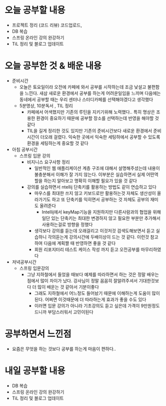 # 오늘 공부할 내용

- 프로젝트 정리 (코드 리뷰) 코드업로드, 
- DB 복습
- 스프링 온라인 강의 완강하기
- TiL 정리 및 블로그 업데이트

# 오늘 공부한 것 & 배운 내용

- 준비시간
  - 오늘은 툐요일이라 오전에 카페에 와서 공부를 시작하는데 조금 낯설고 불편함을 느낀다. 새삼 새로운 환경에서 공부를 하는게 어려운일임을 느끼며 다음에는 동네에서 공부할 때는 우리 센터나 스터디카페를 선택해야겠다고 생각했다
  - 5분명상, 10분독서 , TIL 정리
    - 카페에서 어색했지만 기존의 루틴을 지키기위해 노력했다.. 특히 명상은 조용한 환경이 중요하기 때문에 공부할 장소를 선택하는데 반영을 해야할 것 같다
    - TIL을 길게 정리한 것도 있지만 기존의 준비시간보다 새로운 환경에서 준비시간이 더오래 걸렸다. 익숙한 곳에서 익숙한 세팅하에서 공부할 수 있도록 환경을 세팅하는게 중요할 것 같다
- 아침 공부시간
  - 스프링 입문 강의
    - 비지니스 요구사항 정리
      -  일반적인 웹 애플리케이션 계층 구조에 대해서 설명해주셨는데 내용이 불충분해서 이해가 잘 가지 않는다. 이부분은 실습하면서 실제 어떤역할을 하는지 알아보고 명확히 이해할 필요가 있을 것 같다
    - 강의를 실습하면서 ntellij 단축키를 활용하는 방법도 같이 연습하고 있다
      - 마우스를 최대한 쓰지 않고 키보드로만 활용하는것 자체도 생산성이 올라가기도 하고 또 단축키를 익히면서 공부하는 것 자체도 공부의 재미도 올려준다
        - Intellij에서 keyMap기능을 지원하지만 다른사람과의 협업을 위해 일단 있는 단축키는 최대한 변경하지 않고 필요한 부분만 추가해서 사용하는걸로 방향을 정했다
      - 생각보다 강의를 듣는데 오래걸리고 이것저것 검색도해보면서 듣고 실습하니 각의듣는게 강의시간에 두배이상이 드는 것 같다. 이런것 참고하여 다음에 계획짤 때 반영하면 좋을 것 같다
      - 회원 리포지터리 테스트 케이스 작성 까지 듣고 오전공부를 마무리하였다
- 저녁공부시간
  - 스프링 입문강의 
    - 그냥 지하철에서 들었을 때보다 예제를 따라하면서 하는 것은 정말 배우는 점에서 많이 차이가 났다. 강사님이 정말 꼼꼼히 잘알려주셔서 기대한것보다 더 많이 배운는 것 같아서 기분이좋다
      - 그래도 지하철에서 어느정도 들어놨기 때문에 이해하는게 도움이 많이 된다. 어쩌면 이것때문에 더 따라하는게 효과가 좋을 수도 있다
      - 이러면 입문 강의가 아니라 기초강의도 듣고 싶은데 가격이 9만원정도 드니까 부담스러워서 고민이된다

# 공부하면서 느낀점

- 요즘은 무엇을 하는 것보다 공부를 하는게 마음이 편하다..

  

# 내일 공부할 내용

- DB 복습
- 스프링 온라인 강의 완강하기
- TiL 정리 및 블로그 업데이트




